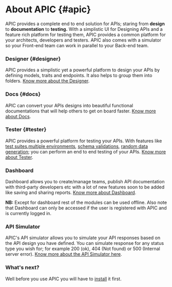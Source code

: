 # About APIC {#apic}

APIC provides a complete end to end solution for APIs; staring from **design** to **documentation** to **testing.** With a simplistic UI for Designing APIs and a feature rich platform for testing them, APIC provides a common platform for your architects, developers and testers. APIC also comes with a simulator so your Front-end team can work in parallel to your Back-end team.

### Designer {#designer}

APIC provides a simplistic yet a powerful platform to design your APIs by defining models, traits and endpoints. It also helps to group them into folders. [Know more about the Designer](/designer.md).

### Docs {#docs}

APIC can convert your APIs designs into beautiful functional documentations that will help others to get on board faster. [Know more about Docs](/docs.md).

### Tester {#tester}

APIC provides a powerful platform for testing your APIs. With features like [test suites](/tester/creating-test-suits.md),[multiple environments](/tester/using-environments.md), [schema validations](/tester/response-schema-validation.md), [random data generation](/tester/writing-test-cases.md); you can perform an end to end testing of your APIs. [Know more about Tester](/tester.md).

### Dashboard

Dashboard allows you to create/manage teams, publish API documentation with third-party developers etc with a lot of new features soon to be added like saving and sharing reports. [Know more about Dashboard](/dashboard.md).

**NB:** Except for dashboard rest of the modules can be used offline. Also note that Dashboard can only be accessed if the user is registered with APIC and is currently logged in.

### API Simulator

APIC's API simulator allows you to simulate your API responses based on the API design you have defined. You can simulate response for any status type you wish for; for example 200 \(ok\), 404 \(Not found\) or 500 \(Internal server error\). [Know more about the API Simulator here](/simulator.md).

### What's next?

Well before you use APIC you will have to [install](/installing-apic.md) it first.

